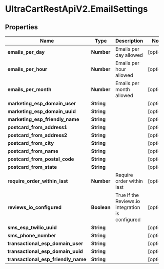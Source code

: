 # UltraCartRestApiV2.EmailSettings

## Properties

Name | Type | Description | Notes
------------ | ------------- | ------------- | -------------
**emails_per_day** | **Number** | Emails per day allowed | [optional] 
**emails_per_hour** | **Number** | Emails per hour allowed | [optional] 
**emails_per_month** | **Number** | Emails per month allowed | [optional] 
**marketing_esp_domain_user** | **String** |  | [optional] 
**marketing_esp_domain_uuid** | **String** |  | [optional] 
**marketing_esp_friendly_name** | **String** |  | [optional] 
**postcard_from_address1** | **String** |  | [optional] 
**postcard_from_address2** | **String** |  | [optional] 
**postcard_from_city** | **String** |  | [optional] 
**postcard_from_name** | **String** |  | [optional] 
**postcard_from_postal_code** | **String** |  | [optional] 
**postcard_from_state** | **String** |  | [optional] 
**require_order_within_last** | **Number** | Require order within last | [optional] 
**reviews_io_configured** | **Boolean** | True if the Reviews.io integration is configured | [optional] 
**sms_esp_twilio_uuid** | **String** |  | [optional] 
**sms_phone_number** | **String** |  | [optional] 
**transactional_esp_domain_user** | **String** |  | [optional] 
**transactional_esp_domain_uuid** | **String** |  | [optional] 
**transactional_esp_friendly_name** | **String** |  | [optional] 


